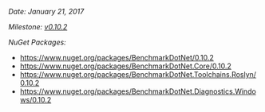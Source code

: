 _Date: January 21, 2017_

_Milestone: [v0.10.2](https://github.com/PerfDotNet/BenchmarkDotNet/issues?q=milestone%3Av0.10.2)_

_NuGet Packages:_
* https://www.nuget.org/packages/BenchmarkDotNet/0.10.2
* https://www.nuget.org/packages/BenchmarkDotNet.Core/0.10.2
* https://www.nuget.org/packages/BenchmarkDotNet.Toolchains.Roslyn/0.10.2
* https://www.nuget.org/packages/BenchmarkDotNet.Diagnostics.Windows/0.10.2